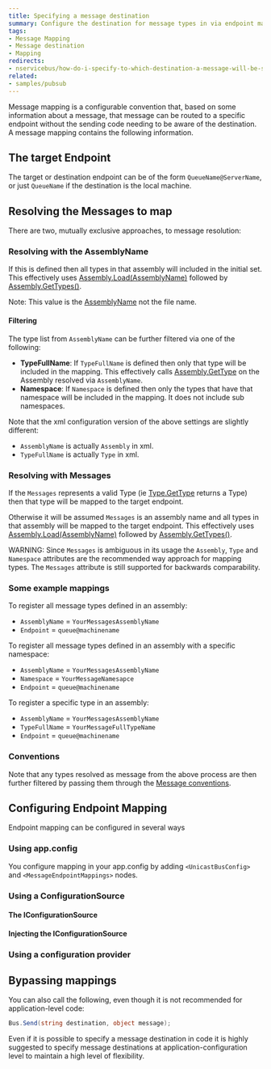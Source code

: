 ```yaml
---
title: Specifying a message destination
summary: Configure the destination for message types in via endpoint mappings.
tags:
- Message Mapping
- Message destination
- Mapping
redirects:
- nservicebus/how-do-i-specify-to-which-destination-a-message-will-be-sent
related:
- samples/pubsub
---
```


Message mapping is a configurable convention that, based on some information about a message, that message can be routed to a specific endpoint without the sending code needing to be aware of the destination. A message mapping contains the following information.


## The target Endpoint

The target or destination endpoint can be of the form `QueueName@ServerName`, or just `QueueName` if the destination is the local machine.


## Resolving the Messages to map 

There are two, mutually exclusive approaches, to message resolution:


### Resolving with the AssemblyName

If this is defined then all types in that assembly will included in the initial set. This effectively uses [Assembly.Load(AssemblyName)](https://msdn.microsoft.com/en-us/library/ky3942xh.aspx) followed by [Assembly.GetTypes()](https://msdn.microsoft.com/en-us/library/system.reflection.assembly.gettypes.aspx).

Note: This value is the [AssemblyName](https://msdn.microsoft.com/en-us/library/k8xx4k69.aspx) not the file name.


#### Filtering

The type list from `AssemblyName` can be further filtered via one of the following:

 * **TypeFullName**: If `TypeFullName` is defined then only that type will be included in the mapping. This effectively calls [Assembly.GetType](https://msdn.microsoft.com/en-us/library/y0cd10tb.aspx) on the Assembly resolved via `AssemblyName`. 
 * **Namespace**: If `Namespace` is defined then only the types that have that namespace will be included in the mapping. It does not include sub namespaces.

Note that the xml configuration version of the above settings are slightly different:

 * `AssemblyName` is actually `Assembly` in xml.
 * `TypeFullName` is actually `Type` in xml.


### Resolving with Messages

If the `Messages` represents a valid Type (ie [Type.GetType](https://msdn.microsoft.com/en-us/library/w3f99sx1.aspx) returns a Type) then that type will be mapped to the target endpoint.

Otherwise it will be assumed `Messages` is an assembly name and all types in that assembly will be mapped to the target endpoint.  This effectively uses [Assembly.Load(AssemblyName)](https://msdn.microsoft.com/en-us/library/ky3942xh.aspx) followed by [Assembly.GetTypes()](https://msdn.microsoft.com/en-us/library/system.reflection.assembly.gettypes.aspx).

WARNING: Since `Messages` is ambiguous in its usage the `Assembly`, `Type` and `Namespace` attributes are the recommended way approach for mapping types. The `Messages` attribute is still supported for backwards comparability. 


### Some example mappings 

To register all message types defined in an assembly:

 * `AssemblyName` = `YourMessagesAssemblyName` 
 * `Endpoint` = `queue@machinename`

To register all message types defined in an assembly with a specific namespace: 

 * `AssemblyName` = `YourMessagesAssemblyName` 
 * `Namespace` = `YourMessageNamesapce`
 * `Endpoint` = `queue@machinename`
  
To register a specific type in an assembly:

 * `AssemblyName` = `YourMessagesAssemblyName` 
 * `TypeFullName` = `YourMessageFullTypeName`
 * `Endpoint` = `queue@machinename`


### Conventions

Note that any types resolved as message from the above process are then further filtered by passing them through the [Message conventions](/nservicebus/messaging/messages-events-commands.md#defining-messages-conventions).


## Configuring Endpoint Mapping

Endpoint mapping can be configured in several ways


### Using app.config

You configure mapping in your app.config by adding `<UnicastBusConfig>` and `<MessageEndpointMappings>` nodes.

<!-- import endpoint-mapping-appconfig -->


### Using a ConfigurationSource


#### The IConfigurationSource

<!-- import endpoint-mapping-configurationsource -->


#### Injecting the IConfigurationSource

<!-- import inject-endpoint-mapping-configuration-source -->


### Using a configuration provider

<!-- import endpoint-mapping-configurationprovider -->


## Bypassing mappings

You can also call the following, even though it is not recommended for application-level code:

```C#
Bus.Send(string destination, object message);
```

Even if it is possible to specify a message destination in code it is highly suggested to specify message destinations at application-configuration level to maintain a high level of flexibility.
